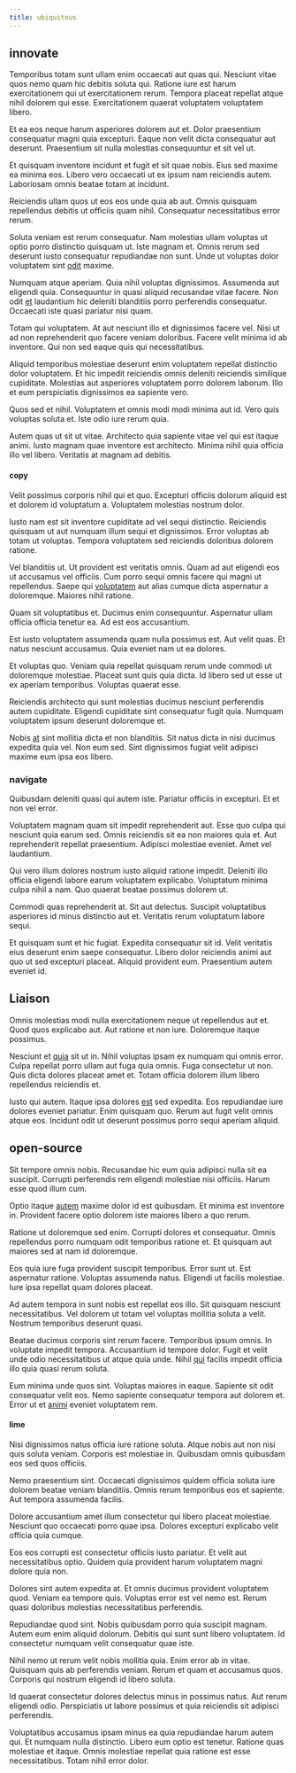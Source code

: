 ```yaml
---
title: ubiquitous
---
```


## innovate

Temporibus totam sunt ullam enim occaecati aut quas qui. Nesciunt vitae quos nemo quam hic debitis soluta qui. Ratione iure est harum exercitationem qui ut exercitationem rerum. Tempora placeat repellat atque nihil dolorem qui esse. Exercitationem quaerat voluptatem voluptatem libero.

Et ea eos neque harum asperiores dolorem aut et. Dolor praesentium consequatur magni quia excepturi. Eaque non velit dicta consequatur aut deserunt. Praesentium sit nulla molestias consequuntur et sit vel ut.

Et quisquam inventore incidunt et fugit et sit quae nobis. Eius sed maxime ea minima eos. Libero vero occaecati ut ex ipsum nam reiciendis autem. Laboriosam omnis beatae totam at incidunt.

Reiciendis ullam quos ut eos eos unde quia ab aut. Omnis quisquam repellendus debitis ut officiis quam nihil. Consequatur necessitatibus error rerum.

Soluta veniam est rerum consequatur. Nam molestias ullam voluptas ut optio porro distinctio quisquam ut. Iste magnam et. Omnis rerum sed deserunt iusto consequatur repudiandae non sunt. Unde ut voluptas dolor voluptatem sint [odit](/facere/adipisci/molestiae/consequatur/communications_transition.md) maxime.

Numquam atque aperiam. Quia nihil voluptas dignissimos. Assumenda aut eligendi quia. Consequuntur in quasi aliquid recusandae vitae facere. Non odit [et](/dolore/odio/neque/solutions_quantifying.md) laudantium hic deleniti blanditiis porro perferendis consequatur. Occaecati iste quasi pariatur nisi quam.

Totam qui voluptatem. At aut nesciunt illo et dignissimos facere vel. Nisi ut ad non reprehenderit quo facere veniam doloribus. Facere velit minima id ab inventore. Qui non sed eaque quis qui necessitatibus.

Aliquid temporibus molestiae deserunt enim voluptatem repellat distinctio dolor voluptatem. Et hic impedit reiciendis omnis deleniti reiciendis similique cupiditate. Molestias aut asperiores voluptatem porro dolorem laborum. Illo et eum perspiciatis dignissimos ea sapiente vero.

Quos sed et nihil. Voluptatem et omnis modi modi minima aut id. Vero quis voluptas soluta et. Iste odio iure rerum quia.

Autem quas ut sit ut vitae. Architecto quia sapiente vitae vel qui est itaque animi. Iusto magnam quae inventore est architecto. Minima nihil quia officia illo vel libero. Veritatis at magnam ad debitis.

#### copy

Velit possimus corporis nihil qui et quo. Excepturi officiis dolorum aliquid est et dolorem id voluptatum a. Voluptatem molestias nostrum dolor.

Iusto nam est sit inventore cupiditate ad vel sequi distinctio. Reiciendis quisquam ut aut numquam illum sequi et dignissimos. Error voluptas ab totam ut voluptas. Tempora voluptatem sed reiciendis doloribus dolorem ratione.

Vel blanditiis ut. Ut provident est veritatis omnis. Quam ad aut eligendi eos ut accusamus vel officiis. Cum porro sequi omnis facere qui magni ut repellendus. Saepe qui [voluptatem](/facere/temporibus/possimus/protocol.md) aut alias cumque dicta aspernatur a doloremque. Maiores nihil ratione.

Quam sit voluptatibus et. Ducimus enim consequuntur. Aspernatur ullam officia officia tenetur ea. Ad est eos accusantium.

Est iusto voluptatem assumenda quam nulla possimus est. Aut velit quas. Et natus nesciunt accusamus. Quia eveniet nam ut ea dolores.

Et voluptas quo. Veniam quia repellat quisquam rerum unde commodi ut doloremque molestiae. Placeat sunt quis quia dicta. Id libero sed ut esse ut ex aperiam temporibus. Voluptas quaerat esse.

Reiciendis architecto qui sunt molestias ducimus nesciunt perferendis autem cupiditate. Eligendi cupiditate sint consequatur fugit quia. Numquam voluptatem ipsum deserunt doloremque et.

Nobis [at](/earum/practical_metal_soap_invoice.md) sint mollitia dicta et non blanditiis. Sit natus dicta in nisi ducimus expedita quia vel. Non eum sed. Sint dignissimos fugiat velit adipisci maxime eum ipsa eos libero.

### navigate

Quibusdam deleniti quasi qui autem iste. Pariatur officiis in excepturi. Et et non vel error.

Voluptatem magnam quam sit impedit reprehenderit aut. Esse quo culpa qui nesciunt quia earum sed. Omnis reiciendis sit ea non maiores quia et. Aut reprehenderit repellat praesentium. Adipisci molestiae eveniet. Amet vel laudantium.

Qui vero illum dolores nostrum iusto aliquid ratione impedit. Deleniti illo officia eligendi labore earum voluptatem explicabo. Voluptatum minima culpa nihil a nam. Quo quaerat beatae possimus dolorem ut.

Commodi quas reprehenderit at. Sit aut delectus. Suscipit voluptatibus asperiores id minus distinctio aut et. Veritatis rerum voluptatum labore sequi.

Et quisquam sunt et hic fugiat. Expedita consequatur sit id. Velit veritatis eius deserunt enim saepe consequatur. Libero dolor reiciendis animi aut quo ut sed excepturi placeat. Aliquid provident eum. Praesentium autem eveniet id.

## Liaison

Omnis molestias modi nulla exercitationem neque ut repellendus aut et. Quod quos explicabo aut. Aut ratione et non iure. Doloremque itaque possimus.

Nesciunt et [quia](/earum/et/planner_lesotho_loti.md) sit ut in. Nihil voluptas ipsam ex numquam qui omnis error. Culpa repellat porro ullam aut fuga quia omnis. Fuga consectetur ut non. Quis dicta dolores placeat amet et. Totam officia dolorem illum libero repellendus reiciendis et.

Iusto qui autem. Itaque ipsa dolores [est](/facere/adipisci/practical_plastic_sausages.md) sed expedita. Eos repudiandae iure dolores eveniet pariatur. Enim quisquam quo. Rerum aut fugit velit omnis atque eos. Incidunt odit ut deserunt possimus porro sequi aperiam aliquid.

## open-source

Sit tempore omnis nobis. Recusandae hic eum quia adipisci nulla sit ea suscipit. Corrupti perferendis rem eligendi molestiae nisi officiis. Harum esse quod illum cum.

Optio itaque [autem](/facere/temporibus/adipisci/molestias/ftp.md) maxime dolor id est quibusdam. Et minima est inventore in. Provident facere optio dolorem iste maiores libero a quo rerum.

Ratione ut doloremque sed enim. Corrupti dolores et consequatur. Omnis repellendus porro numquam odit temporibus ratione et. Et quisquam aut maiores sed at nam id doloremque.

Eos quia iure fuga provident suscipit temporibus. Error sunt ut. Est aspernatur ratione. Voluptas assumenda natus. Eligendi ut facilis molestiae. Iure ipsa repellat quam dolores placeat.

Ad autem tempora in sunt nobis est repellat eos illo. Sit quisquam nesciunt necessitatibus. Vel dolorem ut totam vel voluptas mollitia soluta a velit. Nostrum temporibus deserunt quasi.

Beatae ducimus corporis sint rerum facere. Temporibus ipsum omnis. In voluptate impedit tempora. Accusantium id tempore dolor. Fugit et velit unde odio necessitatibus ut atque quia unde. Nihil [qui](/facere/temporibus/adipisci/credit_card_account.md) facilis impedit officia illo quia quasi rerum soluta.

Eum minima unde quos sint. Voluptas maiores in eaque. Sapiente sit odit consequatur velit eos. Nemo sapiente consequatur tempora aut dolorem et. Error ut et [animi](/eos/est/autem/baby_&_industrial_model.md) eveniet voluptatem rem.

#### lime

Nisi dignissimos natus officia iure ratione soluta. Atque nobis aut non nisi quis soluta veniam. Corporis est molestiae in. Quibusdam omnis quibusdam eos sed quos officiis.

Nemo praesentium sint. Occaecati dignissimos quidem officia soluta iure dolorem beatae veniam blanditiis. Omnis rerum temporibus eos et sapiente. Aut tempora assumenda facilis.

Dolore accusantium amet illum consectetur qui libero placeat molestiae. Nesciunt quo occaecati porro quae ipsa. Dolores excepturi explicabo velit officia quia cumque.

Eos eos corrupti est consectetur officiis iusto pariatur. Et velit aut necessitatibus optio. Quidem quia provident harum voluptatem magni dolore quia non.

Dolores sint autem expedita at. Et omnis ducimus provident voluptatem quod. Veniam ea tempore quis. Voluptas error est vel nemo est. Rerum quasi doloribus molestias necessitatibus perferendis.

Repudiandae quod sint. Nobis quibusdam porro quia suscipit magnam. Autem eum enim aliquid dolorum. Debitis qui sunt sunt libero voluptatem. Id consectetur numquam velit consequatur quae iste.

Nihil nemo ut rerum velit nobis mollitia quia. Enim error ab in vitae. Quisquam quis ab perferendis veniam. Rerum et quam et accusamus quos. Corporis qui nostrum eligendi id libero soluta.

Id quaerat consectetur dolores delectus minus in possimus natus. Aut rerum eligendi odio. Perspiciatis ut labore possimus et quia reiciendis sit adipisci perferendis.

Voluptatibus accusamus ipsam minus ea quia repudiandae harum autem qui. Et numquam nulla distinctio. Libero eum optio est tenetur. Ratione quas molestiae et itaque. Omnis molestiae repellat quia ratione est esse necessitatibus. Totam nihil error dolor.
